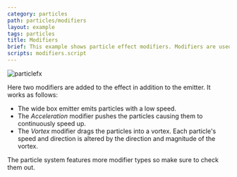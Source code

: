 ```yaml
---
category: particles
path: particles/modifiers
layout: example
tags: particles
title: Modifiers
brief: This example shows particle effect modifiers. Modifiers are used to alter the path of emitted particles.
scripts: modifiers.script
---
```


![particlefx](modifiers.jpg)

Here two modifiers are added to the effect in addition to the emitter. It works as follows:

* The wide box emitter emits particles with a low speed.
* The *Acceleration* modifier pushes the particles causing them to continuously speed up.
* The *Vortex* modifier drags the particles into a vortex. Each particle's speed and direction is altered by the direction and magnitude of the vortex.

The particle system features more modifier types so make sure to check them out.